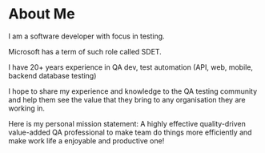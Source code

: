 # About Me

I am a software developer with focus in testing.

Microsoft has a term of such role called SDET.

I have 20+ years experience in QA dev, test automation (API, web, mobile, backend database testing)

I hope to share my experience and knowledge to the QA testing community and help them see the value that they bring to any organisation they are working in.

Here is my personal mission statement: A highly effective quality-driven value-added QA professional to make team do things more efficiently and make work life a enjoyable and productive one!

